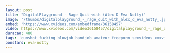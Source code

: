 ```yaml
---
layout: post
title: "DigitalPlayground - Rage Quit with (Alex D Eva Notty)"
image: '/thumbs/digitalplayground_-_rage_quit_with_alex_d_eva_notty_.jpg'
embed: 'https://www.xvideos.com/embedframe/36158457'
video: https://www.xvideos.com/video36158457/digitalplayground_-_rage_quit_with_alex_d_eva_notty_
duracao: 480
tags: 'cumshot fucking blowjob handjob amateur freeporn sexvideos xxxvideo digitalplayground videos-porno free-video'
ponstars: eva-notty
---
```

